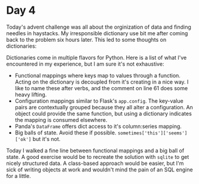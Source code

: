 # Day 4

Today's advent challenge was all about the orginization of data and finding
needles in haystacks. My irresponsible dictionary use bit me after coming back
to the problem six hours later. This led to some thoughts on dictionaries:

Dictionaries come in multiple flavors for Python. Here is a list of what I've
encountered in my experience, but I am sure it's not exhaustive:
* Functional mappings where keys map to values through a function. Acting on
the dictionary is decoupled from it's creating in a nice way. I like to name
these after verbs, and the comment on line 61 does some heavy lifting.
* Configuration mappings similar to Flask's `app.config`. The key-value pairs
are contextually grouped because they all alter a configuration. An object could
provide the same function, but using a dictionary indicates the mapping is
consumed elsewhere.
* Panda's `DataFrame` offers dict access to it's column:series mapping.
* Big balls of state. Avoid these if possible. `sometimes['this']['seems']['ok']` but it's not. 

Today I walked a fine line between functional mappings and a big ball of state.
A good exercise would be to recreate the solution with `sqlite` to get nicely 
structured data. A class-based approach would be easier, but I'm sick of writing
objects at work and wouldn't mind the pain of an SQL engine for a little.